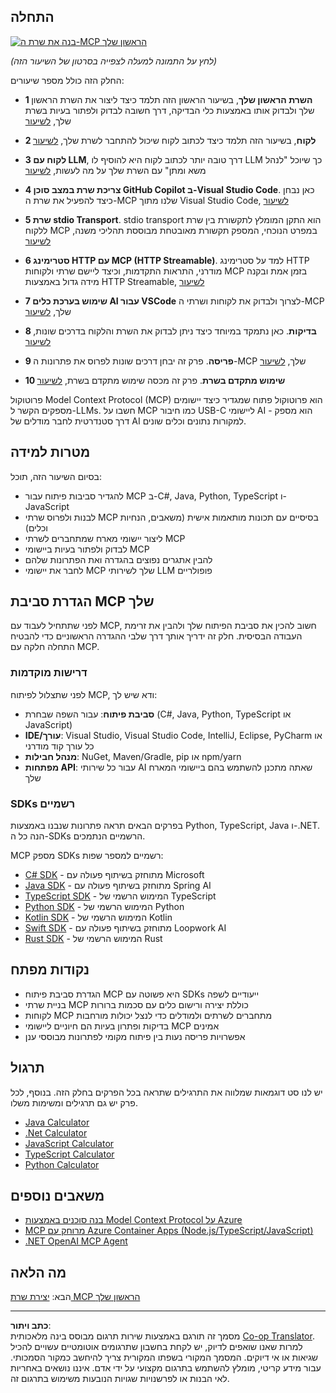<!--
CO_OP_TRANSLATOR_METADATA:
{
  "original_hash": "94b861de00829c34912ac36140f6183e",
  "translation_date": "2025-10-06T14:44:34+00:00",
  "source_file": "03-GettingStarted/README.md",
  "language_code": "he"
}
-->
## התחלה  

[![בנה את שרת ה-MCP הראשון שלך](../../../translated_images/04.0ea920069efd979a0b2dad51e72c1df7ead9c57b3305796068a6cee1f0dd6674.he.png)](https://youtu.be/sNDZO9N4m9Y)

_(לחץ על התמונה למעלה לצפייה בסרטון של השיעור הזה)_

החלק הזה כולל מספר שיעורים:

- **1 השרת הראשון שלך**, בשיעור הראשון הזה תלמד כיצד ליצור את השרת הראשון שלך ולבדוק אותו באמצעות כלי הבדיקה, דרך חשובה לבדוק ולפתור בעיות בשרת שלך, [לשיעור](01-first-server/README.md)

- **2 לקוח**, בשיעור הזה תלמד כיצד לכתוב לקוח שיכול להתחבר לשרת שלך, [לשיעור](02-client/README.md)

- **3 לקוח עם LLM**, דרך טובה יותר לכתוב לקוח היא להוסיף לו LLM כך שיוכל "לנהל משא ומתן" עם השרת שלך על מה לעשות, [לשיעור](03-llm-client/README.md)

- **4 צריכת שרת במצב סוכן GitHub Copilot ב-Visual Studio Code**. כאן נבחן כיצד להפעיל את שרת ה-MCP שלנו מתוך Visual Studio Code, [לשיעור](04-vscode/README.md)

- **5 שרת stdio Transport**. stdio transport הוא התקן המומלץ לתקשורת בין שרת ללקוח MCP במפרט הנוכחי, המספק תקשורת מאובטחת מבוססת תהליכי משנה, [לשיעור](05-stdio-server/README.md)

- **6 סטרימינג HTTP עם MCP (HTTP Streamable)**. למד על סטרימינג HTTP מודרני, התראות התקדמות, וכיצד ליישם שרתי ולקוחות MCP בזמן אמת ובקנה מידה גדול באמצעות HTTP Streamable, [לשיעור](06-http-streaming/README.md)

- **7 שימוש בערכת כלים AI עבור VSCode** לצרוך ולבדוק את לקוחות ושרתי ה-MCP שלך, [לשיעור](07-aitk/README.md)

- **8 בדיקות**. כאן נתמקד במיוחד כיצד ניתן לבדוק את השרת והלקוח בדרכים שונות, [לשיעור](08-testing/README.md)

- **9 פריסה**. פרק זה יבחן דרכים שונות לפרוס את פתרונות ה-MCP שלך, [לשיעור](09-deployment/README.md)

- **10 שימוש מתקדם בשרת**. פרק זה מכסה שימוש מתקדם בשרת, [לשיעור](./10-advanced/README.md)

פרוטוקול Model Context Protocol (MCP) הוא פרוטוקול פתוח שמגדיר כיצד יישומים מספקים הקשר ל-LLMs. חשבו על MCP כמו חיבור USB-C ליישומי AI - הוא מספק דרך סטנדרטית לחבר מודלים של AI למקורות נתונים וכלים שונים.

## מטרות למידה

בסיום השיעור הזה, תוכל:

- להגדיר סביבות פיתוח עבור MCP ב-C#, Java, Python, TypeScript ו-JavaScript
- לבנות ולפרוס שרתי MCP בסיסיים עם תכונות מותאמות אישית (משאבים, הנחיות וכלים)
- ליצור יישומי מארח שמתחברים לשרתי MCP
- לבדוק ולפתור בעיות ביישומי MCP
- להבין אתגרים נפוצים בהגדרה ואת הפתרונות שלהם
- לחבר את יישומי MCP שלך לשירותי LLM פופולריים

## הגדרת סביבת MCP שלך

לפני שתתחיל לעבוד עם MCP, חשוב להכין את סביבת הפיתוח שלך ולהבין את זרימת העבודה הבסיסית. חלק זה ידריך אותך דרך שלבי ההגדרה הראשוניים כדי להבטיח התחלה חלקה עם MCP.

### דרישות מוקדמות

לפני שתצלול לפיתוח MCP, ודא שיש לך:

- **סביבת פיתוח**: עבור השפה שבחרת (C#, Java, Python, TypeScript או JavaScript)
- **IDE/עורך**: Visual Studio, Visual Studio Code, IntelliJ, Eclipse, PyCharm או כל עורך קוד מודרני
- **מנהל חבילות**: NuGet, Maven/Gradle, pip או npm/yarn
- **מפתחות API**: עבור כל שירותי AI שאתה מתכנן להשתמש בהם ביישומי המארח שלך

### SDKs רשמיים

בפרקים הבאים תראה פתרונות שנבנו באמצעות Python, TypeScript, Java ו-.NET. הנה כל ה-SDKs הרשמיים הנתמכים.

MCP מספק SDKs רשמיים למספר שפות:
- [C# SDK](https://github.com/modelcontextprotocol/csharp-sdk) - מתוחזק בשיתוף פעולה עם Microsoft
- [Java SDK](https://github.com/modelcontextprotocol/java-sdk) - מתוחזק בשיתוף פעולה עם Spring AI
- [TypeScript SDK](https://github.com/modelcontextprotocol/typescript-sdk) - המימוש הרשמי של TypeScript
- [Python SDK](https://github.com/modelcontextprotocol/python-sdk) - המימוש הרשמי של Python
- [Kotlin SDK](https://github.com/modelcontextprotocol/kotlin-sdk) - המימוש הרשמי של Kotlin
- [Swift SDK](https://github.com/modelcontextprotocol/swift-sdk) - מתוחזק בשיתוף פעולה עם Loopwork AI
- [Rust SDK](https://github.com/modelcontextprotocol/rust-sdk) - המימוש הרשמי של Rust

## נקודות מפתח

- הגדרת סביבת פיתוח MCP היא פשוטה עם SDKs ייעודיים לשפה
- בניית שרתי MCP כוללת יצירה ורישום כלים עם סכמות ברורות
- לקוחות MCP מתחברים לשרתים ולמודלים כדי לנצל יכולות מורחבות
- בדיקות ופתרון בעיות הם חיוניים ליישומי MCP אמינים
- אפשרויות פריסה נעות בין פיתוח מקומי לפתרונות מבוססי ענן

## תרגול

יש לנו סט דוגמאות שמלווה את התרגילים שתראה בכל הפרקים בחלק הזה. בנוסף, לכל פרק יש גם תרגילים ומשימות משלו.

- [Java Calculator](./samples/java/calculator/README.md)
- [.Net Calculator](../../../03-GettingStarted/samples/csharp)
- [JavaScript Calculator](./samples/javascript/README.md)
- [TypeScript Calculator](./samples/typescript/README.md)
- [Python Calculator](../../../03-GettingStarted/samples/python)

## משאבים נוספים

- [בנה סוכנים באמצעות Model Context Protocol על Azure](https://learn.microsoft.com/azure/developer/ai/intro-agents-mcp)
- [MCP מרוחק עם Azure Container Apps (Node.js/TypeScript/JavaScript)](https://learn.microsoft.com/samples/azure-samples/mcp-container-ts/mcp-container-ts/)
- [.NET OpenAI MCP Agent](https://learn.microsoft.com/samples/azure-samples/openai-mcp-agent-dotnet/openai-mcp-agent-dotnet/)

## מה הלאה

הבא: [יצירת שרת MCP הראשון שלך](01-first-server/README.md)

---

**כתב ויתור**:  
מסמך זה תורגם באמצעות שירות תרגום מבוסס בינה מלאכותית [Co-op Translator](https://github.com/Azure/co-op-translator). למרות שאנו שואפים לדיוק, יש לקחת בחשבון שתרגומים אוטומטיים עשויים להכיל שגיאות או אי דיוקים. המסמך המקורי בשפתו המקורית צריך להיחשב כמקור הסמכותי. עבור מידע קריטי, מומלץ להשתמש בתרגום מקצועי על ידי אדם. איננו נושאים באחריות לאי הבנות או לפרשנויות שגויות הנובעות משימוש בתרגום זה.